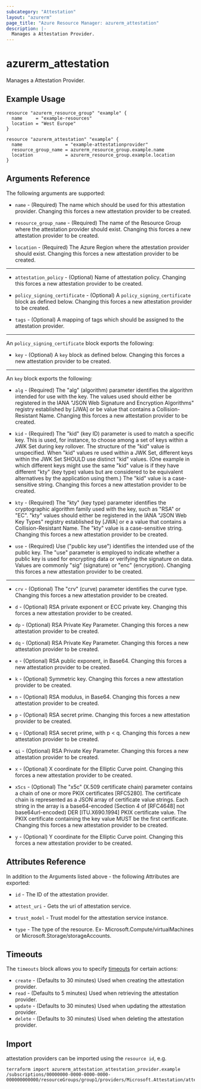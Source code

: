 ```yaml
---
subcategory: "Attestation"
layout: "azurerm"
page_title: "Azure Resource Manager: azurerm_attestation"
description: |-
  Manages a Attestation Provider.
---
```


# azurerm_attestation

Manages a Attestation Provider.

## Example Usage

```hcl
resource "azurerm_resource_group" "example" {
  name     = "example-resources"
  location = "West Europe"
}

resource "azurerm_attestation" "example" {
  name                = "example-attestationprovider"
  resource_group_name = azurerm_resource_group.example.name
  location            = azurerm_resource_group.example.location
}
```

## Arguments Reference

The following arguments are supported:

* `name` - (Required) The name which should be used for this attestation provider. Changing this forces a new attestation provider to be created.

* `resource_group_name` - (Required) The name of the Resource Group where the attestation provider should exist. Changing this forces a new attestation provider to be created.

* `location` - (Required) The Azure Region where the attestation provider should exist. Changing this forces a new attestation provider to be created.

---

* `attestation_policy` - (Optional) Name of attestation policy. Changing this forces a new attestation provider to be created.

* `policy_signing_certificate` - (Optional)  A `policy_signing_certificate` block as defined below. Changing this forces a new attestation provider to be created.

* `tags` - (Optional) A mapping of tags which should be assigned to the attestation provider.

---

An `policy_signing_certificate` block exports the following:

* `key` - (Optional)  A `key` block as defined below. Changing this forces a new attestation provider to be created.

---

An `key` block exports the following:

* `alg` - (Required) The "alg" (algorithm) parameter identifies the algorithm intended for use with the key.  The values used should either be registered in the IANA "JSON Web Signature and Encryption Algorithms" registry established by [JWA] or be value that contains a Collision-Resistant Name. Changing this forces a new attestation provider to be created.

* `kid` - (Required) The "kid" (key ID) parameter is used to match a specific key.  This is used, for instance, to choose among a set of keys within a JWK Set during key rollover. The structure of the "kid" value is unspecified.  When "kid" values re used within a JWK Set, different keys within the JWK Set SHOULD use distinct "kid" values.  (One example in which different keys might use the same "kid" value is if they have different "kty" (key type) values but are considered to be equivalent alternatives by the application using them.) The "kid" value is a case-sensitive string. Changing this forces a new attestation provider to be created.

* `kty` - (Required) The "kty" (key type) parameter identifies the cryptographic algorithm family used with the key, such as "RSA" or "EC". "kty" values should either be registered in the IANA "JSON Web Key Types" registry established by [JWA] or  e a value that contains a Collision-Resistant Name.  The "kty" value is a case-sensitive string. Changing this forces a new attestation provider to be created.

* `use` - (Required) Use ("public key use") identifies the intended use of the public key. The "use" parameter is employed to indicate whether a public key is used for encrypting data or verifying the signature on data. Values are commonly "sig" (signature) or "enc" (encryption). Changing this forces a new attestation provider to be created.

---

* `crv` - (Optional) The "crv" (curve) parameter identifies the curve type. Changing this forces a new attestation provider to be created.

* `d` - (Optional) RSA private exponent or ECC private key. Changing this forces a new attestation provider to be created.

* `dp` - (Optional) RSA Private Key Parameter. Changing this forces a new attestation provider to be created.

* `dq` - (Optional) RSA Private Key Parameter. Changing this forces a new attestation provider to be created.

* `e` - (Optional) RSA public exponent, in Base64. Changing this forces a new attestation provider to be created.

* `k` - (Optional) Symmetric key. Changing this forces a new attestation provider to be created.

* `n` - (Optional) RSA modulus, in Base64. Changing this forces a new attestation provider to be created.

* `p` - (Optional) RSA secret prime. Changing this forces a new attestation provider to be created.

* `q` - (Optional) RSA secret prime, with p < q. Changing this forces a new attestation provider to be created.

* `qi` - (Optional) RSA Private Key Parameter. Changing this forces a new attestation provider to be created.

* `x` - (Optional) X coordinate for the Elliptic Curve point. Changing this forces a new attestation provider to be created.

* `x5cs` - (Optional) The "x5c" (X.509 certificate chain) parameter contains a chain of one or more PKIX certificates [RFC5280].  The certificate chain is represented as a JSON array of certificate value strings.  Each string in the array is a base64-encoded (Section 4 of [RFC4648] not base64url-encoded) DER [ITU.X690.1994] PKIX certificate value. The PKIX certificate containing the key value MUST be the first certificate. Changing this forces a new attestation provider to be created.

* `y` - (Optional) Y coordinate for the Elliptic Curve point. Changing this forces a new attestation provider to be created.

## Attributes Reference

In addition to the Arguments listed above - the following Attributes are exported: 

* `id` - The ID of the attestation provider.

* `attest_uri` - Gets the uri of attestation service.

* `trust_model` - Trust model for the attestation service instance.

* `type` - The type of the resource. Ex- Microsoft.Compute/virtualMachines or Microsoft.Storage/storageAccounts.

## Timeouts

The `timeouts` block allows you to specify [timeouts](https://www.terraform.io/docs/configuration/resources.html#timeouts) for certain actions:

* `create` - (Defaults to 30 minutes) Used when creating the attestation provider.
* `read` - (Defaults to 5 minutes) Used when retrieving the attestation provider.
* `update` - (Defaults to 30 minutes) Used when updating the attestation provider.
* `delete` - (Defaults to 30 minutes) Used when deleting the attestation provider.

## Import

attestation providers can be imported using the `resource id`, e.g.

```shell
terraform import azurerm_attestation_attestation_provider.example /subscriptions/00000000-0000-0000-0000-000000000000/resourceGroups/group1/providers/Microsoft.Attestation/attestationProviders/provider1
```
